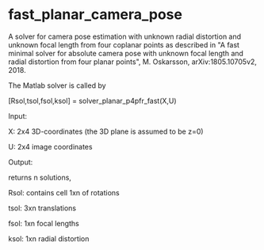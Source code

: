 # fast_planar_camera_pose
A solver for camera pose estimation with unknown radial distortion and unknown focal length from four coplanar points as described in "A fast minimal solver for absolute camera pose with unknown focal length and radial distortion from four planar points", M. Oskarsson, arXiv:1805.10705v2, 2018.

The Matlab solver is called by

[Rsol,tsol,fsol,ksol] = solver_planar_p4pfr_fast(X,U)

Input:

X: 2x4 3D-coordinates (the 3D plane is assumed to be z=0) 

U: 2x4 image coordinates

Output:

returns n solutions, 

Rsol: contains cell 1xn of rotations

tsol: 3xn translations

fsol: 1xn focal lengths

ksol: 1xn radial distortion 
